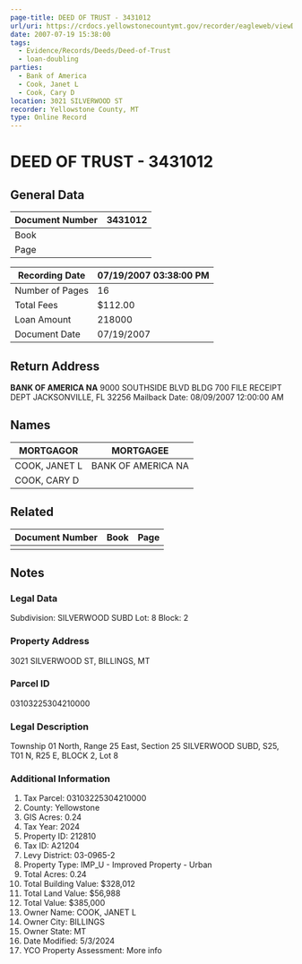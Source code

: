 ```yaml
---
page-title: DEED OF TRUST - 3431012
url/uri: https://crdocs.yellowstonecountymt.gov/recorder/eagleweb/viewDoc.jsp?node=DOCC3431012
date: 2007-07-19 15:38:00
tags:
  - Evidence/Records/Deeds/Deed-of-Trust
  - loan-doubling
parties:
  - Bank of America
  - Cook, Janet L
  - Cook, Cary D
location: 3021 SILVERWOOD ST
recorder: Yellowstone County, MT
type: Online Record
---
```


# DEED OF TRUST - 3431012

## General Data

| Document Number | 3431012 |
|-----------------|---------|
| Book            |         |
| Page            |         |

| Recording Date         | 07/19/2007 03:38:00 PM |
|------------------------|------------------------|
| Number of Pages        | 16                     |
| Total Fees             | $112.00                |
| Loan Amount            | 218000                 |
| Document Date          | 07/19/2007             |

## Return Address

**BANK OF AMERICA NA**
9000 SOUTHSIDE BLVD
BLDG 700 FILE RECEIPT DEPT
JACKSONVILLE, FL 32256
Mailback Date: 08/09/2007 12:00:00 AM

## Names

| MORTGAGOR             | MORTGAGEE        |
|-----------------------|------------------|
| COOK, JANET L         | BANK OF AMERICA NA |
| COOK, CARY D          |                  |

## Related

| Document Number | Book | Page |
|-----------------|------|------|
|                 |      |      |

## Notes

### Legal Data

Subdivision: SILVERWOOD SUBD
Lot: 8
Block: 2

### Property Address

3021 SILVERWOOD ST, BILLINGS, MT

### Parcel ID

03103225304210000

### Legal Description

Township 01 North, Range 25 East, Section 25
SILVERWOOD SUBD, S25, T01 N, R25 E, BLOCK 2, Lot 8

### Additional Information

1. Tax Parcel: 03103225304210000
2. County: Yellowstone
3. GIS Acres: 0.24
4. Tax Year: 2024
5. Property ID: 212810
6. Tax ID: A21204
7. Levy District: 03-0965-2
8. Property Type: IMP_U - Improved Property - Urban
9. Total Acres: 0.24
10. Total Building Value: $328,012
11. Total Land Value: $56,988
12. Total Value: $385,000
13. Owner Name: COOK, JANET L
14. Owner City: BILLINGS
15. Owner State: MT
16. Date Modified: 5/3/2024
17. YCO Property Assessment: More info

